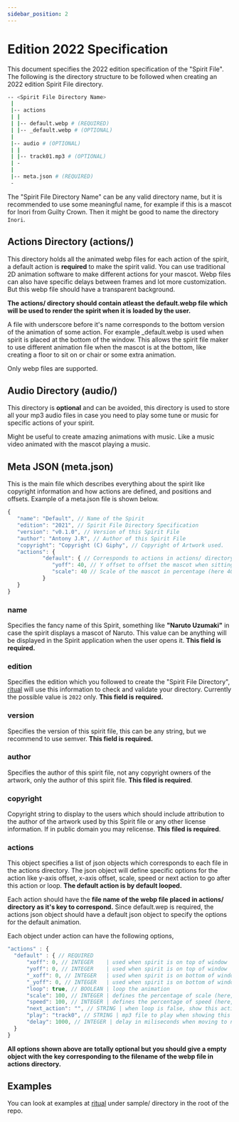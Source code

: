 ```yaml
---
sidebar_position: 2
---
```


# Edition 2022 Specification

This document specifies the 2022 edition specification of the "Spirit File". The following
is the directory structure to be followed when creating an 2022 edition Spirit File 
directory.


```bash
-- <Spirit File Directory Name>
 |
 |-- actions
 | |
 | |-- default.webp # (REQUIRED) 
 | |-- _default.webp # (OPTIONAL)
 | 
 |-- audio # (OPTIONAL)
 | |
 | |-- track01.mp3 # (OPTIONAL)
 | -
 |
 |-- meta.json # (REQUIRED)
 -
```

The "Spirit File Directory Name" can be any valid directory name, but it is recommended
to use some meaningful name, for example if this is a mascot for Inori from Guilty Crown.
Then it might be good to name the directory ```Inori```.

## Actions Directory (actions/)

This directory holds all the animated webp files for each action of the spirit, a default
action is **required** to make the spirit valid. You can use traditional 2D animation
software to make different actions for your mascot. Webp files can also have specific
delays between frames and lot more customization. But this webp file should have a
transparent background.

**The actions/ directory should contain atleast the default.webp file which will be 
used to render the spirit when it is loaded by the user.**

A file with underscore before it's name corresponds to the bottom version of the 
animation of some action. For example _default.webp is used when spirit is placed at
the bottom of the window. This allows the spirit file maker to use different animation
file when the mascot is at the bottom, like creating a floor to sit on or chair or some
extra animation.

Only webp files are supported.

## Audio Directory (audio/)

This directory is **optional** and can be avoided, this directory is used to store all
your mp3 audio files in case you need to play some tune or music for specific actions
of your spirit.

Might be useful to create amazing animations with music. Like a music video animated
with the mascot playing a music.

## Meta JSON (meta.json)

This is the main file which describes everything about the spirit like copyright
information and how actions are defined, and positions and offsets. Example of a 
meta.json file is shown below.


```js
{
   "name": "Default", // Name of the Spirit
   "edition": "2021", // Spirit File Directory Specification
   "version": "v0.1.0", // Version of this Spirit File
   "author": "Antony J.R", // Author of this Spirit File
   "copyright": "Copyright (C) Giphy", // Copyright of Artwork used.
   "actions": {
           "default": { // Corresponds to actions in actions/ directory
              "yoff": 40, // Y offset to offset the mascot when sitting on top of window
              "scale": 40 // Scale of the mascot in percentage (here 40%)
           }
   }
}
```


### name

Specifies the fancy name of this Spirit, something like **"Naruto Uzumaki"** in case
the spirit displays a mascot of Naruto. This value can be anything will be displayed
in the Spirit application when the user opens it. **This field is required.**

### edition

Specifies the edition which you followed to create the "Spirit File Directory", 
[ritual](https://github.com/antony-jr/ritual) will use this information to check and
validate your directory. Currently the possible value is ```2022``` only. **This field
is required.**

### version

Specifies the version of this spirit file, this can be any string, but we recommend to
use semver. **This field is required.**

### author

Specifies the author of this spirit file, not any copyright owners of the artwork, only
the author of this spirit file. **This filed is required**.

### copyright

Copyright string to display to the users which should include attribution to the author
of the artwork used by this Spirit file or any other license information. If in public
domain you may relicense. **This filed is required**.

### actions

This object specifies a list of json objects which corresponds to each file in the 
actions directory. The json object will define specific options for the action like 
y-axis offset, x-axis offset, scale, speed or next action to go after this action
or loop. **The default action is by default looped.**

Each action should have the **file name of the webp file placed in actions/ directory
as it's key to correspond.** Since default.wep is required, the actions json object
should have a default json object to specify the options for the default animation.

Each object under action can have the following options,
```js
"actions" : {
  "default" : { // REQUIRED
      "xoff": 0, // INTEGER    | used when spirit is on top of window
      "yoff": 0, // INTEGER    | used when spirit is on top of window
      "_xoff": 0, // INTEGER   | used when spirit is on bottom of window
      "_yoff": 0, // INTEGER   | used when spirit is on bottom of window
      "loop": true, // BOOLEAN | loop the animation
      "scale": 100, // INTEGER | defines the percentage of scale (here, 100%)
      "speed": 100, // INTEGER | defines the percentage of speed (here, 100%)
      "next_action": "", // STRING | when loop is false, show this action next
      "play": "track0", // STRING | mp3 file to play when showing this action
      "delay": 1000, // INTEGER | delay in miliseconds when moving to next action  
  }
}
```

**All options shown above are totally optional but you should give a empty object
with the key corresponding to the filename of the webp file in actions directory.**


## Examples 

You can look at examples at [ritual](https://github.com/antony-jr/ritual) under sample/ 
directory in the root of the repo.
